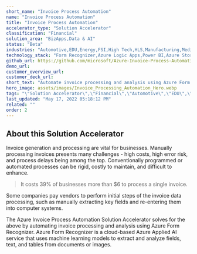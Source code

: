 ```yaml
---
short_name: "Invoice Process Automation"
name: "Invoice Process Automation"
title: "Invoice Process Automation"
accelerator_type: "Solution Accelerator"
classification: "Financial"
solution_area: "BizApps,Data & AI"
status: "Beta"
industries: "Automotive,EDU,Energy,FSI,High Tech,HLS,Manufacturing,Media and Entertainment,Professional Services,Retail,SLG,Horizontal"
technology_stack: "Form Recognizer,Azure Logic Apps,Power BI,Azure Storage,Cosmos DB"
github_url: https://github.com/microsoft/Azure-Invoice-Process-Automation-Solution-Accelerator
demo_url: 
customer_overview_url: 
customer_deck_url: 
short_text: "Automate invoice processing and analysis using Azure Form Recognizer"
hero_image: assets/images/Invoice_Processing_Automation_Hero.webp
tags: "\"Solution Accelerator\",\"Financial\",\"Automotive\",\"EDU\",\"Energy\",\"FSI\",\"High Tech\",\"HLS\",\"Manufacturing\",\"Media and Entertainment\",\"Professional Services\",\"Retail\",\"SLG\",\"Horizontal\",\"Form Recognizer\",\"Azure Logic Apps\",\"Power BI\",\"Azure Storage\",\"Cosmos DB\",\"BizApps\",\"Data & AI\",\"Beta\""
last_updated: "May 17, 2022 05:18:12 PM"
related: ""
order: 2
---
```

## About this Solution Accelerator

Invoice generation and processing are vital for businesses.  Manually processing invoices presents many challenges - high costs, high error risk, and process delays being among the top.  Conventionally programmed or automated processes can be rigid, costly to maintain, and difficult to enhance.

> It costs 39% of businesses more than $6 to process a single invoice.  

Some companies pay vendors to perform initial steps of the invoice data processing, such as manually extracting key fields and re-entering them into computer systems.

The Azure Invoice Process Automation Solution Accelerator solves for the above by automating invoice processing and analysis using Azure Form Recognizer.  Azure Form Recognizer is a cloud-based Azure Applied AI service that uses machine learning models to extract and analyze fields, text, and tables from documents or images.